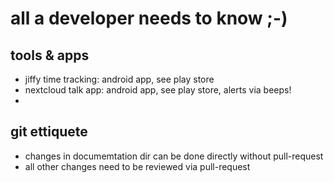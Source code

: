 # all a developer needs to know ;-)

## tools & apps

- jiffy time tracking: android app, see play store
- nextcloud talk app: android app, see play store, alerts via beeps!
- 

## git ettiquete
- changes in documemtation dir can be done directly without pull-request
- all other changes need to be reviewed via pull-request

